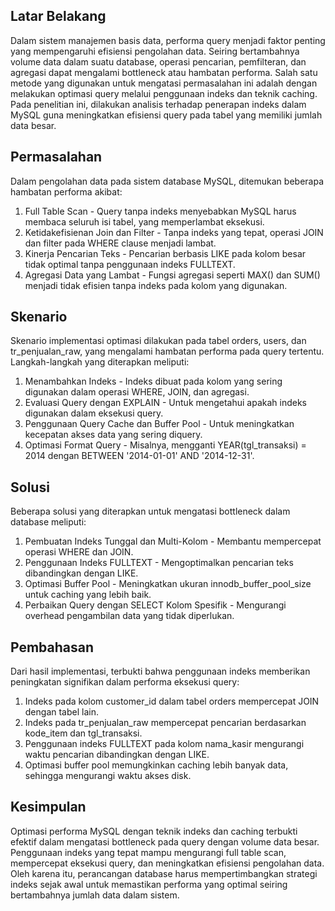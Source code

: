## Latar Belakang
Dalam sistem manajemen basis data, performa query menjadi faktor penting yang mempengaruhi efisiensi pengolahan data. Seiring bertambahnya volume data dalam suatu database, operasi pencarian, pemfilteran, dan agregasi dapat mengalami bottleneck atau hambatan performa. Salah satu metode yang digunakan untuk mengatasi permasalahan ini adalah dengan melakukan optimasi query melalui penggunaan indeks dan teknik caching. Pada penelitian ini, dilakukan analisis terhadap penerapan indeks dalam MySQL guna meningkatkan efisiensi query pada tabel yang memiliki jumlah data besar.

## Permasalahan
Dalam pengolahan data pada sistem database MySQL, ditemukan beberapa hambatan performa akibat:  
1. Full Table Scan - Query tanpa indeks menyebabkan MySQL harus membaca seluruh isi tabel, yang memperlambat eksekusi.  
2. Ketidakefisienan Join dan Filter - Tanpa indeks yang tepat, operasi JOIN dan filter pada WHERE clause menjadi lambat.  
3. Kinerja Pencarian Teks - Pencarian berbasis LIKE pada kolom besar tidak optimal tanpa penggunaan indeks FULLTEXT.  
4. Agregasi Data yang Lambat - Fungsi agregasi seperti MAX() dan SUM() menjadi tidak efisien tanpa indeks pada kolom yang digunakan.  

## Skenario
Skenario implementasi optimasi dilakukan pada tabel orders, users, dan tr_penjualan_raw, yang mengalami hambatan performa pada query tertentu. Langkah-langkah yang diterapkan meliputi:   
1. Menambahkan Indeks - Indeks dibuat pada kolom yang sering digunakan dalam operasi WHERE, JOIN, dan agregasi.  
2. Evaluasi Query dengan EXPLAIN - Untuk mengetahui apakah indeks digunakan dalam eksekusi query.  
3. Penggunaan Query Cache dan Buffer Pool - Untuk meningkatkan kecepatan akses data yang sering diquery.  
4. Optimasi Format Query - Misalnya, mengganti YEAR(tgl_transaksi) = 2014 dengan BETWEEN '2014-01-01' AND '2014-12-31'.  

## Solusi
Beberapa solusi yang diterapkan untuk mengatasi bottleneck dalam database meliputi:  
1. Pembuatan Indeks Tunggal dan Multi-Kolom - Membantu mempercepat operasi WHERE dan JOIN.  
2. Penggunaan Indeks FULLTEXT - Mengoptimalkan pencarian teks dibandingkan dengan LIKE.  
3. Optimasi Buffer Pool - Meningkatkan ukuran innodb_buffer_pool_size untuk caching yang lebih baik.   
4. Perbaikan Query dengan SELECT Kolom Spesifik - Mengurangi overhead pengambilan data yang tidak diperlukan.  

## Pembahasan
Dari hasil implementasi, terbukti bahwa penggunaan indeks memberikan peningkatan signifikan dalam performa eksekusi query:  
1. Indeks pada kolom customer_id dalam tabel orders mempercepat JOIN dengan tabel lain.   
2. Indeks pada tr_penjualan_raw mempercepat pencarian berdasarkan kode_item dan tgl_transaksi.  
3. Penggunaan indeks FULLTEXT pada kolom nama_kasir mengurangi waktu pencarian dibandingkan dengan LIKE.  
4. Optimasi buffer pool memungkinkan caching lebih banyak data, sehingga mengurangi waktu akses disk.  

## Kesimpulan
Optimasi performa MySQL dengan teknik indeks dan caching terbukti efektif dalam mengatasi bottleneck pada query dengan volume data besar. Penggunaan indeks yang tepat mampu mengurangi full table scan, mempercepat eksekusi query, dan meningkatkan efisiensi pengolahan data. Oleh karena itu, perancangan database harus mempertimbangkan strategi indeks sejak awal untuk memastikan performa yang optimal seiring bertambahnya jumlah data dalam sistem.



